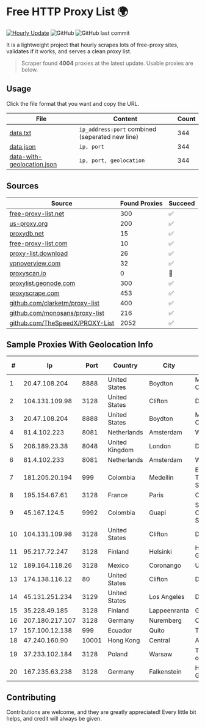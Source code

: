 
# Free HTTP Proxy List 🌍

[![Hourly Update](https://github.com/mertguvencli/http-proxy-list/actions/workflows/main.yml/badge.svg?branch=main)](https://github.com/mertguvencli/http-proxy-list/actions/workflows/main.yml)
![GitHub](https://img.shields.io/github/license/mertguvencli/http-proxy-list)
![GitHub last commit](https://img.shields.io/github/last-commit/mertguvencli/http-proxy-list)

It is a lightweight project that hourly scrapes lots of free-proxy sites, validates if it works, and serves a clean proxy list.


> Scraper found **4004** proxies at the latest update. Usable proxies are below.

## Usage

Click the file format that you want and copy the URL.


|File|Content|Count|
|----|-------|-----|
|[data.txt](https://raw.githubusercontent.com/mertguvencli/http-proxy-list/main/proxy-list/data.txt)|`ip_address:port` combined (seperated new line)|344|
|[data.json](https://raw.githubusercontent.com/mertguvencli/http-proxy-list/main/proxy-list/data.json)|`ip, port`|344|
|[data-with-geolocation.json](https://raw.githubusercontent.com/mertguvencli/http-proxy-list/main/proxy-list/data-with-geolocation.json)|`ip, port, geolocation`|344|

## Sources

|Source|Found Proxies|Succeed|
|------|-------------|-------|
|[free-proxy-list.net](https://free-proxy-list.net)|300|✅|
|[us-proxy.org](https://www.us-proxy.org)|200|✅|
|[proxydb.net](http://proxydb.net)|15|✅|
|[free-proxy-list.com](https://free-proxy-list.com/?page=&port=&type%5B%5D=http&type%5B%5D=https&up_time=0&search=Search)|10|✅|
|[proxy-list.download](https://www.proxy-list.download/HTTP)|26|✅|
|[vpnoverview.com](https://vpnoverview.com/privacy/anonymous-browsing/free-proxy-servers)|32|✅|
|[proxyscan.io](https://www.proxyscan.io)|0|🚫|
|[proxylist.geonode.com](https://proxylist.geonode.com/api/proxy-list?limit=300&page=1&sort_by=lastChecked&sort_type=desc&protocols=http,https)|300|✅|
|[proxyscrape.com](https://api.proxyscrape.com/v2/?request=displayproxies&protocol=http&timeout=10000&country=all&ssl=all&anonymity=all)|453|✅|
|[github.com/clarketm/proxy-list](https://raw.githubusercontent.com/clarketm/proxy-list/master/proxy-list-raw.txt)|400|✅|
|[github.com/monosans/proxy-list](https://raw.githubusercontent.com/monosans/proxy-list/main/proxies/http.txt)|216|✅|
|[github.com/TheSpeedX/PROXY-List](https://raw.githubusercontent.com/TheSpeedX/PROXY-List/master/http.txt)|2052|✅|


## Sample Proxies With Geolocation Info

|#|Ip|Port|Country|City|Internet Service Provider|
|-|--|----|-------|----|-------------------------|
|1|20.47.108.204|8888|United States|Boydton|Microsoft Corporation|
|2|104.131.109.98|3128|United States|Clifton|DigitalOcean, LLC|
|3|20.47.108.204|8888|United States|Boydton|Microsoft Corporation|
|4|81.4.102.223|8081|Netherlands|Amsterdam|WeservIT|
|5|206.189.23.38|8048|United Kingdom|London|DigitalOcean, LLC|
|6|81.4.102.233|8081|Netherlands|Amsterdam|WeservIT|
|7|181.205.20.194|999|Colombia|Medellín|EPM Telecomunicaciones S.A. E.S.P.|
|8|195.154.67.61|3128|France|Paris|Online S.A.S.|
|9|45.167.124.5|9992|Colombia|Guapi|Sepcom Comunicaciones SAS|
|10|104.131.109.98|3128|United States|Clifton|DigitalOcean, LLC|
|11|95.217.72.247|3128|Finland|Helsinki|Hetzner Online GmbH|
|12|189.164.118.26|3128|Mexico|Coronango|Uninet S.A. de C.V|
|13|174.138.116.12|80|United States|Clifton|DigitalOcean, LLC|
|14|45.131.251.234|3129|United States|Los Angeles|DediPath|
|15|35.228.49.185|3128|Finland|Lappeenranta|Google LLC|
|16|207.180.217.107|3128|Germany|Nuremberg|Contabo GmbH|
|17|157.100.12.138|999|Ecuador|Quito|Telconet S.A|
|18|47.240.160.90|10001|Hong Kong|Central|Alibaba.com LLC|
|19|37.233.102.184|3128|Poland|Warsaw|Techstorage sp. z o.o.|
|20|167.235.63.238|3128|Germany|Falkenstein|Hetzner Online GmbH|



## Contributing

Contributions are welcome, and they are greatly appreciated! Every
little bit helps, and credit will always be given.

